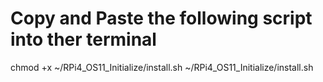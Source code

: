 # Copy and Paste the following script into ther terminal
chmod +x ~/RPi4_OS11_Initialize/install.sh
~/RPi4_OS11_Initialize/install.sh
